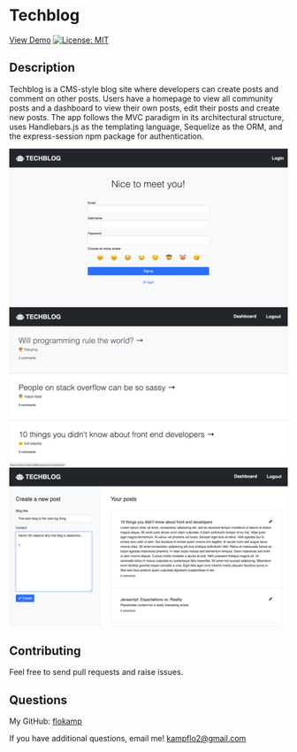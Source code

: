 # Techblog

[View Demo](https://salty-castle-11685.herokuapp.com/)
[![License: MIT](https://img.shields.io/badge/License-MIT-yellow.svg)](https://opensource.org/licenses/MIT)

## Description

Techblog is a CMS-style blog site where developers can create posts and comment on other posts. Users have a homepage to view all community posts and a dashboard to view their own posts, edit their posts and create new posts. The app follows the MVC paradigm in its architectural structure, uses Handlebars.js as the templating language, Sequelize as the ORM, and the express-session npm package for authentication.

![Screenshot](public/assets/images/login.png)
![Screenshot](public/assets/images/homepage.png)
![Screenshot](public/assets/images/dashboard.png)

## Contributing

Feel free to send pull requests and raise issues.

## Questions

My GitHub: [flokamp](https://github.com/flokamp)

If you have additional questions, email me! kampflo2@gmail.com
